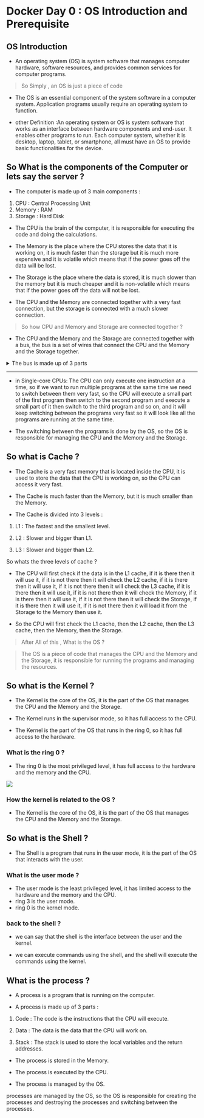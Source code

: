 # Docker Day 0 : OS Introduction and Prerequisite

## OS Introduction

- An operating system (OS) is system software that manages computer hardware, software resources, and provides common services for computer programs.

> So Simply , an OS is just a piece of code

- The OS is an essential component of the system software in a computer system. Application programs usually require an operating system to function.

-  other Definition :An operating system or OS is system software that works as an interface between hardware components and end-user. It enables other programs to run. Each computer system, whether it is desktop, laptop, tablet, or smartphone, all must have an OS to provide basic functionalities for the device. 

## So What is the components of the Computer or lets say the server ?

- The computer is made up of 3 main components :

1. CPU : Central Processing Unit
2. Memory : RAM
3. Storage : Hard Disk

- The CPU is the brain of the computer, it is responsible for executing the code and doing the calculations.

- The Memory is the place where the CPU stores the data that it is working on, it is much faster than the storage but it is much more expensive and it is volatile which means that if the power goes off the data will be lost.

- The Storage is the place where the data is stored, it is much slower than the memory but it is much cheaper and it is non-volatile which means that if the power goes off the data will not be lost.

- The CPU and the Memory are connected together with a very fast connection, but the storage is connected with a much slower connection.

> So how CPU and Memory and Storage are connected together ?

- The CPU and the Memory and the Storage are connected together with a bus, the bus is a set of wires that connect the CPU and the Memory and the Storage together.



<details>
<summary>The bus is made up of 3 parts</summary>

1. Address Bus : The address bus is a set of wires that the CPU uses to tell the Memory and the Storage where to read or write the data.

2. Data Bus : The data bus is a set of wires that the CPU uses to send or receive the data from the Memory and the Storage.

3. Control Bus : The control bus is a set of wires that the CPU uses to tell the Memory and the Storage what to do.

Example : If the CPU wants to read the data from the Memory, it will put the address of the data on the address bus, then it will tell the Memory to read the data by putting a signal on the control bus, then the Memory will read the data and put it on the data bus, then the CPU will read the data from the data bus.

</details>

<hr>



- in Single-core CPUs: The CPU can only execute one instruction at a time, so if we want to run multiple programs at the same time we need to switch between them very fast, so the CPU will execute a small part of the first program then switch to the second program and execute a small part of it then switch to the third program and so on, and it will keep switching between the programs very fast so it will look like all the programs are running at the same time.

- The switching between the programs is done by the OS, so the OS is responsible for managing the CPU and the Memory and the Storage.

## So what is Cache ?

- The Cache is a very fast memory that is located inside the CPU, it is used to store the data that the CPU is working on, so the CPU can access it very fast.

- The Cache is much faster than the Memory, but it is much smaller than the Memory.

- The Cache is divided into 3 levels :

1. L1 : The fastest and the smallest level.

2. L2 : Slower and bigger than L1.

3. L3 : Slower and bigger than L2.

So whats the three levels of cache ?

- The CPU will first check if the data is in the L1 cache, if it is there then it will use it, if it is not there then it will check the L2 cache, if it is there then it will use it, if it is not there then it will check the L3 cache, if it is there then it will use it, if it is not there then it will check the Memory, if it is there then it will use it, if it is not there then it will check the Storage, if it is there then it will use it, if it is not there then it will load it from the Storage to the Memory then use it.

- So the CPU will first check the L1 cache, then the L2 cache, then the L3 cache, then the Memory, then the Storage.
 

>After All of this , What is the OS ?

>The OS is a piece of code that manages the CPU and the Memory and the Storage, it is responsible for running the programs and managing the resources.

## So what is the Kernel ?

- The Kernel is the core of the OS, it is the part of the OS that manages the CPU and the Memory and the Storage.

- The Kernel runs in the supervisor mode, so it has full access to the CPU.

- The Kernel is the part of the OS that runs in the ring 0, so it has full access to the hardware.

### What is the ring 0 ?

- The ring 0 is the most privileged level, it has full access to the hardware and the memory and the CPU.

![](https://fawzi.wordpress.com/files/2009/05/four-protection-rings.png)

### How the kernel is related to the OS ?

- The Kernel is the core of the OS, it is the part of the OS that manages the CPU and the Memory and the Storage.

## So what is the Shell ?

- The Shell is a program that runs in the user mode, it is the part of the OS that interacts with the user.

### What is the user mode ?

- The user mode is the least privileged level, it has limited access to the hardware and the memory and the CPU. 
- ring 3 is the user mode.
- ring 0 is the kernel mode.

### back to the shell ?

- we can say that the shell is the interface between the user and the kernel.

- we can execute commands using the shell, and the shell will execute the commands using the kernel.

## What is the process ?

- A process is a program that is running on the computer.

- A process is made up of 3 parts :

1. Code : The code is the instructions that the CPU will execute.

2. Data : The data is the data that the CPU will work on.

3. Stack : The stack is used to store the local variables and the return addresses.

- The process is stored in the Memory.

- The process is executed by the CPU.

- The process is managed by the OS.

processes are managed by the OS, so the OS is responsible for creating the processes and destroying the processes and switching between the processes.

<!-- ## What is the thread ? -->

  
<!-- CPU -->
<!-- Memory -->
<!-- Storage -->
<!-- Cache -->
<!-- L1 -->
<!-- L2 -->
<!-- L3 -->
<!-- Address Bus -->


